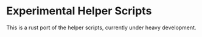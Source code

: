 # Experimental Helper Scripts

This is a rust port of the helper scripts, currently under heavy development.

